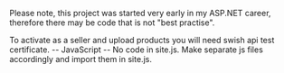 Please note, this project was started very early in my ASP.NET career, therefore there may be code that is not "best practise".

To activate as a seller and upload products you will need swish api test certificate. 
-- JavaScript --
No code in site.js. Make separate js files accordingly and import them in site.js.
